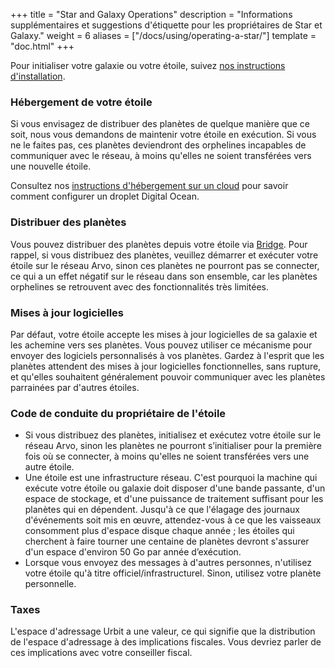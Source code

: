 +++
title = "Star and Galaxy Operations"
description = "Informations supplémentaires et suggestions d'étiquette pour les propriétaires de Star et Galaxy."
weight = 6
aliases = ["/docs/using/operating-a-star/"]
template = "doc.html"
+++

Pour initialiser votre galaxie ou votre étoile, suivez [nos instructions d'installation](https://urbit.org/getting-started/).

### Hébergement de votre étoile

Si vous envisagez de distribuer des planètes de quelque manière que ce soit, nous vous demandons de maintenir votre étoile en exécution. Si vous ne le faites pas, ces planètes deviendront des orphelines incapables de communiquer avec le réseau, à moins qu'elles ne soient transférées vers une nouvelle étoile.

Consultez nos [instructions d'hébergement sur un cloud](https://operators.urbit.org/manual/running/hosting) pour savoir comment configurer un droplet Digital Ocean.

### Distribuer des planètes

Vous pouvez distribuer des planètes depuis votre étoile via [Bridge](https://bridge.urbit.org/). Pour rappel, si vous distribuez des planètes, veuillez démarrer et exécuter votre étoile sur le réseau Arvo, sinon ces planètes ne pourront pas se connecter, ce qui a un effet négatif sur le réseau dans son ensemble, car les planètes orphelines se retrouvent avec des fonctionnalités très limitées.

### Mises à jour logicielles

Par défaut, votre étoile accepte les mises à jour logicielles de sa galaxie et les achemine vers ses planètes. Vous pouvez utiliser ce mécanisme pour envoyer des logiciels personnalisés à vos planètes. Gardez à l'esprit que les planètes attendent des mises à jour logicielles fonctionnelles, sans rupture, et qu'elles souhaitent généralement pouvoir communiquer avec les planètes parrainées par d'autres étoiles.

### Code de conduite du propriétaire de l'étoile

- Si vous distribuez des planètes, initialisez et exécutez votre étoile sur le réseau Arvo, sinon les planètes ne pourront s’initialiser pour la première fois où se connecter, à moins qu'elles ne soient transférées vers une autre étoile.
- Une étoile est une infrastructure réseau. C'est pourquoi la machine qui exécute votre étoile ou galaxie doit disposer d'une bande passante, d'un espace de stockage, et d'une puissance de traitement suffisant pour les planètes qui en dépendent. Jusqu'à ce que l'élagage des journaux d'événements soit mis en œuvre, attendez-vous à ce que les vaisseaux consomment plus d'espace disque chaque année ; les étoiles qui cherchent à faire tourner une centaine de planètes devront s'assurer d'un espace d'environ 50 Go par année d’exécution.
- Lorsque vous envoyez des messages à d'autres personnes, n'utilisez votre étoile qu'à titre officiel/infrastructurel. Sinon, utilisez votre planète personnelle.

### Taxes

L'espace d'adressage Urbit a une valeur, ce qui signifie que la distribution de l'espace d'adressage à des implications fiscales. Vous devriez parler de ces implications avec votre conseiller fiscal.
